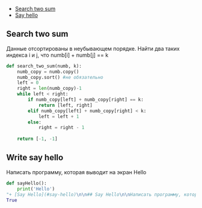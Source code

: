 + [Search two sum](#search-two-sum)
+ [Say hello](#Write-say-hello)

## Search two sum

Данные отсортированы в неубывающем порядке. Найти два таких индекса i и j, что numb[i] + numb[j] == k
```python
def search_two_sum(numb, k):
    numb_copy = numb.copy()
    numb_copy.sort() #не обязательно
    left = 0
    right = len(numb_copy)-1
    while left < right:
        if numb_copy[left] + numb_copy[right] == k:
            return [left, right]
        elif numb_copy[left] + numb_copy[right] < k:
            left = left + 1
        else:
            right = right - 1
            
    return [-1, -1]
```

## Write say hello

Написать программу, которая выводит на экран Hello

```python
def sayHello():
    print('Hello')
"+ [Say Hello](#say-hello)\n\n## Say Hello\n\nНаписать программу, которая выводит на экран Hello\n\n```python\ndef sayHello():\n    print('Hello')\n```"
True
```


    
